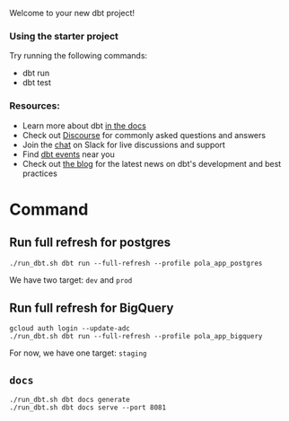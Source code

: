 Welcome to your new dbt project!

### Using the starter project

Try running the following commands:
- dbt run
- dbt test


### Resources:
- Learn more about dbt [in the docs](https://docs.getdbt.com/docs/introduction)
- Check out [Discourse](https://discourse.getdbt.com/) for commonly asked questions and answers
- Join the [chat](http://slack.getdbt.com/) on Slack for live discussions and support
- Find [dbt events](https://events.getdbt.com) near you
- Check out [the blog](https://blog.getdbt.com/) for the latest news on dbt's development and best practices


# Command

## Run full refresh for postgres

```shell
./run_dbt.sh dbt run --full-refresh --profile pola_app_postgres
```

We have two target: `dev` and `prod`

## Run full refresh for BigQuery

```shell
gcloud auth login --update-adc
./run_dbt.sh dbt run --full-refresh --profile pola_app_bigquery
```

For now, we have one target: `staging`

## ``docs``

```shell
./run_dbt.sh dbt docs generate
./run_dbt.sh dbt docs serve --port 8081
```
